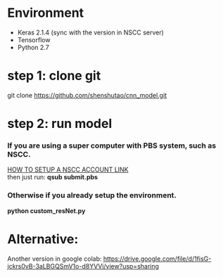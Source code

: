 # Environment
- Keras 2.1.4  (sync with the version in NSCC server)
- Tensorflow
- Python 2.7

# step 1: clone git
git clone https://github.com/shenshutao/cnn_model.git

# step 2: run model
  ### If you are using a super computer with PBS system, such as NSCC. 
  [HOW TO SETUP A NSCC ACCOUNT LINK](https://shenshutao.github.io/blog/machine/learning/nscc-guide/)    
  then just run: **qsub submit.pbs**
  ### Otherwise if you already setup the environment.
  **python custom_resNet.py**


# Alternative: 
Another version in google colab: https://drive.google.com/file/d/1fisG-jckrs0vB-3aLBGQSmV1o-d8YVVi/view?usp=sharing
